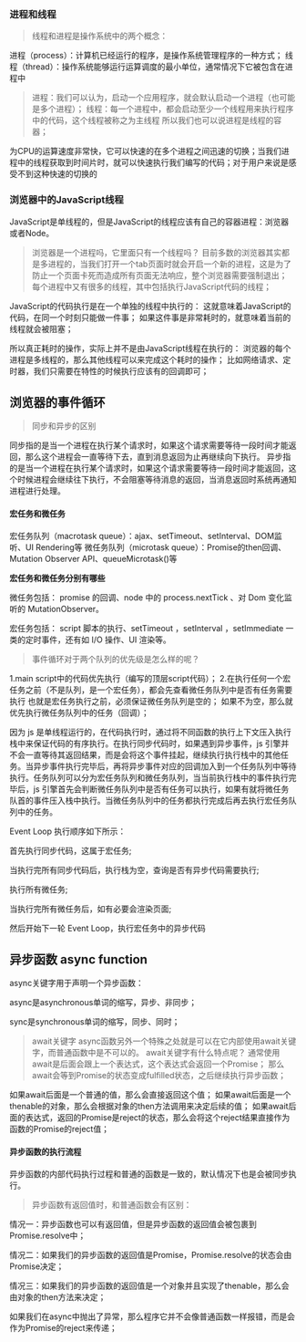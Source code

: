 ### 进程和线程
> 线程和进程是操作系统中的两个概念：

进程（process）：计算机已经运行的程序，是操作系统管理程序的一种方式；
线程（thread）：操作系统能够运行运算调度的最小单位，通常情况下它被包含在进程中

> 进程：我们可以认为，启动一个应用程序，就会默认启动一个进程（也可能是多个进程）；
线程：每一个进程中，都会启动至少一个线程用来执行程序中的代码，这个线程被称之为主线程
所以我们也可以说进程是线程的容器；

为CPU的运算速度非常快，它可以快速的在多个进程之间迅速的切换；当我们进程中的线程获取到时间片时，就可以快速执行我们编写的代码；对于用户来说是感受不到这种快速的切换的

### 浏览器中的JavaScript线程
JavaScript是单线程的，但是JavaScript的线程应该有自己的容器进程：浏览器或者Node。

> 浏览器是一个进程吗，它里面只有一个线程吗？
目前多数的浏览器其实都是多进程的，当我们打开一个tab页面时就会开启一个新的进程，这是为了防止一个页面卡死而造成所有页面无法响应，整个浏览器需要强制退出；
每个进程中又有很多的线程，其中包括执行JavaScript代码的线程；

JavaScript的代码执行是在一个单独的线程中执行的：
这就意味着JavaScript的代码，在同一个时刻只能做一件事；
如果这件事是非常耗时的，就意味着当前的线程就会被阻塞；

所以真正耗时的操作，实际上并不是由JavaScript线程在执行的：
浏览器的每个进程是多线程的，那么其他线程可以来完成这个耗时的操作；
比如网络请求、定时器，我们只需要在特性的时候执行应该有的回调即可；

## 浏览器的事件循环

> 同步和异步的区别

同步指的是当一个进程在执行某个请求时，如果这个请求需要等待一段时间才能返回，那么这个进程会一直等待下去，直到消息返回为止再继续向下执行。
异步指的是当一个进程在执行某个请求时，如果这个请求需要等待一段时间才能返回，这个时候进程会继续往下执行，不会阻塞等待消息的返回，当消息返回时系统再通知进程进行处理。

#### 宏任务和微任务

宏任务队列（macrotask queue）：ajax、setTimeout、setInterval、DOM监听、UI Rendering等
微任务队列（microtask queue）：Promise的then回调、 Mutation Observer API、queueMicrotask()等

**宏任务和微任务分别有哪些**

微任务包括： promise 的回调、node 中的 process.nextTick 、对 Dom 变化监听的 MutationObserver。

宏任务包括： script 脚本的执行、setTimeout ，setInterval ，setImmediate 一类的定时事件，还有如 I/O 操作、UI 渲染等。

> 事件循环对于两个队列的优先级是怎么样的呢？

1.main script中的代码优先执行（编写的顶层script代码）；
2.在执行任何一个宏任务之前（不是队列，是一个宏任务），都会先查看微任务队列中是否有任务需要执行
也就是宏任务执行之前，必须保证微任务队列是空的；
如果不为空，那么就优先执行微任务队列中的任务（回调）；

因为 js 是单线程运行的，在代码执行时，通过将不同函数的执行上下文压入执行栈中来保证代码的有序执行。在执行同步代码时，如果遇到异步事件，js 引擎并不会一直等待其返回结果，而是会将这个事件挂起，继续执行执行栈中的其他任务。当异步事件执行完毕后，再将异步事件对应的回调加入到一个任务队列中等待执行。任务队列可以分为宏任务队列和微任务队列，当当前执行栈中的事件执行完毕后，js 引擎首先会判断微任务队列中是否有任务可以执行，如果有就将微任务队首的事件压入栈中执行。当微任务队列中的任务都执行完成后再去执行宏任务队列中的任务。

Event Loop 执行顺序如下所示：

首先执行同步代码，这属于宏任务;

当执行完所有同步代码后，执行栈为空，查询是否有异步代码需要执行;

执行所有微任务;

当执行完所有微任务后，如有必要会渲染页面;

然后开始下一轮 Event Loop，执行宏任务中的异步代码




## 异步函数 async function
async关键字用于声明一个异步函数：

async是asynchronous单词的缩写，异步、非同步；

sync是synchronous单词的缩写，同步、同时；

> await关键字
async函数另外一个特殊之处就是可以在它内部使用await关键字，而普通函数中是不可以的。
await关键字有什么特点呢？
通常使用await是后面会跟上一个表达式，这个表达式会返回一个Promise；
那么await会等到Promise的状态变成fulfilled状态，之后继续执行异步函数；

如果await后面是一个普通的值，那么会直接返回这个值；
如果await后面是一个thenable的对象，那么会根据对象的then方法调用来决定后续的值；
如果await后面的表达式，返回的Promise是reject的状态，那么会将这个reject结果直接作为函数的Promise的reject值；

#### 异步函数的执行流程

异步函数的内部代码执行过程和普通的函数是一致的，默认情况下也是会被同步执行。

> 异步函数有返回值时，和普通函数会有区别：

情况一：异步函数也可以有返回值，但是异步函数的返回值会被包裹到Promise.resolve中；

情况二：如果我们的异步函数的返回值是Promise，Promise.resolve的状态会由Promise决定；

情况三：如果我们的异步函数的返回值是一个对象并且实现了thenable，那么会由对象的then方法来决定；

如果我们在async中抛出了异常，那么程序它并不会像普通函数一样报错，而是会作为Promise的reject来传递；